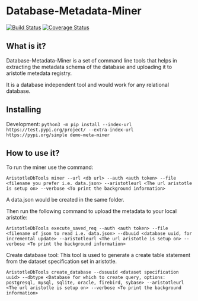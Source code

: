 # Database-Metadata-Miner

[![Build Status](https://travis-ci.org/divyanshuchauhan/database-metadata-miner.svg?branch=master)](https://travis-ci.org/divyanshuchauhan/database-metadata-miner)
[![Coverage Status](https://coveralls.io/repos/github/divyanshuchauhan/database-metadata-miner/badge.svg?branch=master)](https://coveralls.io/github/divyanshuchauhan/database-metadata-miner?branch=master)

## What is it?
Database-Metadata-Miner is a set of command line tools that helps in extracting the metadata schema of the database and uploading it to aristotle metedata registry.

It is a database independent tool and would work for any relational database.

## Installing
Development: `python3 -m pip install --index-url https://test.pypi.org/project/ --extra-index-url https://pypi.org/simple demo-meta-miner`

## How to use it?

To run the miner use the command:

`AristotleDbTools miner --url <db url> --auth <auth token> --file <filename you prefer i.e. data.json> --aristotleurl <The url aristotle is setup on> --verbose <To print the background information>`
 
A data.json would be created in the same folder. 

Then run the following command to upload the metadata to your local aristotle:

`AristotleDbTools execute_saved_req --auth <auth token> --file <filename of json to read i.e. data.json> --dbuuid <database uuid, for incremental update> --aristotleurl <The url aristotle is setup on> --verbose <To print the background information>`


Create database tool:
This tool is used to generate a create table statement from the dataset specification set in aristotle.

`AristotleDbTools create_database --dssuuid <dataset specification uuid> --dbtype <Database for which to create query, options: postgresql, mysql, sqlite, oracle, firebird, sybase> --aristotleurl <The url aristotle is setup on> --verbose <To print the background information>`
